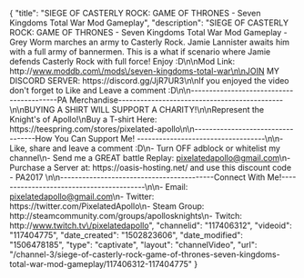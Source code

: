 {
    "title": "SIEGE OF CASTERLY ROCK: GAME OF THRONES - Seven Kingdoms Total War Mod Gameplay",
    "description": "SIEGE OF CASTERLY ROCK: GAME OF THRONES - Seven Kingdoms Total War Mod Gameplay - Grey Worm marches an army to Casterly Rock. Jamie Lannister awaits him with a full army of bannermen. This is a what if scenario where Jamie defends Casterly Rock with full force! Enjoy :D\n\nMod Link: http:\/\/www.moddb.com\/mods\/seven-kingdoms-total-war\n\nJOIN MY DISCORD SERVER: https:\/\/discord.gg\/JjR7UR3\n\nIf you enjoyed the video don't forget to Like and Leave a comment :D\n\n-----------------------------------------PA Merchandise---------------------------------------------\n\nBUYING A SHIRT WILL SUPPORT A CHARITY!\n\nRepresent the Knight's of Apollo!\nBuy a T-shirt Here: https:\/\/teespring.com\/stores\/pixelated-apollo\n\n----------------------------------How You Can Support Me! -----------------------------------\n\n- Like, share and leave a comment :D\n- Turn OFF adblock or whitelist my channel\n- Send me a GREAT battle Replay: pixelatedapollo@gmail.com\n- Purchase a Server at: https:\/\/oasis-hosting.net\/ and use this discount code - PA2017 \n\n------------------------------------------Connect With Me!-----------------------------------------\n\n- Email: pixelatedapollo@gmail.com\n- Twitter: https:\/\/twitter.com\/PixelatedApollo\n- Steam Group:  http:\/\/steamcommunity.com\/groups\/apollosknights\n- Twitch: http:\/\/www.twitch.tv\/pixelatedapollo",
    "channelid": "117406312",
    "videoid": "117404775",
    "date_created": "1502823606",
    "date_modified": "1506478185",
    "type": "captivate",
    "layout": "channelVideo",
    "url": "\/channel-3\/siege-of-casterly-rock-game-of-thrones-seven-kingdoms-total-war-mod-gameplay\/117406312-117404775"
}